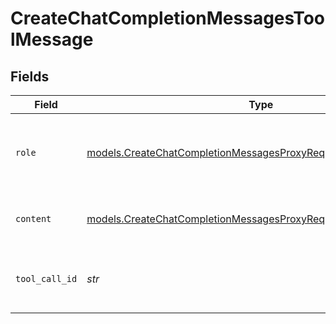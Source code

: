 # CreateChatCompletionMessagesToolMessage


## Fields

| Field                                                                                                                                    | Type                                                                                                                                     | Required                                                                                                                                 | Description                                                                                                                              |
| ---------------------------------------------------------------------------------------------------------------------------------------- | ---------------------------------------------------------------------------------------------------------------------------------------- | ---------------------------------------------------------------------------------------------------------------------------------------- | ---------------------------------------------------------------------------------------------------------------------------------------- |
| `role`                                                                                                                                   | [models.CreateChatCompletionMessagesProxyRequestRequestBody5Role](../models/createchatcompletionmessagesproxyrequestrequestbody5role.md) | :heavy_check_mark:                                                                                                                       | The role of the messages author, in this case tool.                                                                                      |
| `content`                                                                                                                                | [models.CreateChatCompletionMessagesProxyRequestContent](../models/createchatcompletionmessagesproxyrequestcontent.md)                   | :heavy_check_mark:                                                                                                                       | The contents of the tool message.                                                                                                        |
| `tool_call_id`                                                                                                                           | *str*                                                                                                                                    | :heavy_check_mark:                                                                                                                       | Tool call that this message is responding to.                                                                                            |
